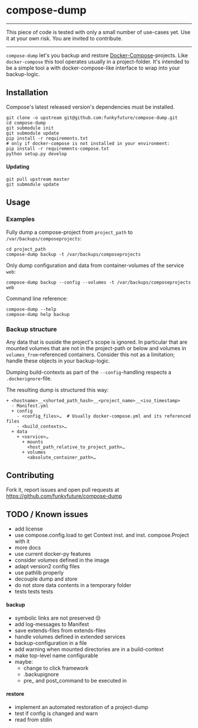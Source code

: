 # compose-dump

***********************************************************************
This piece of code is tested with only a small number of use-cases yet.
Use  it  at  your   own   risk.    You   are   invited  to  contribute.
***********************************************************************

`compose-dump` let's you backup and restore
[Docker-Compose](https://github.com/docker/compose)-projects.
Like `docker-compose` this tool operates usually in a project-folder.
It's intended to be a simple tool a with docker-compose-like interface to
wrap into your backup-logic.


## Installation

Compose's latest released version's dependencies must be installed.

    git clone -o upstream git@github.com:funkyfuture/compose-dump.git
    cd compose-dump
    git submodule init
    git submodule update
    pip install -r requirements.txt
    # only if docker-compose is not installed in your environment:
    pip install -r requirements-compose.txt
    python setup.py develop

#### Updating

    git pull upstream master
    git submodule update


## Usage

### Examples

Fully dump a compose-project from `project_path` to `/var/backups/composeprojects`:

    cd project_path
    compose-dump backup -t /var/backups/composeprojects

Only dump configuration and data from container-volumes of the service `web`:

    compose-dump backup --config --volumes -t /var/backups/composeprojects web

Command line reference:

    compose-dump --help
    compose-dump help backup

### Backup structure

Any data that is ouside the project's scope is ignored. In particular that are
mounted volumes that are not in the project-path or below and volumes in
`volumes_from`-referenced containers. Consider this not as a limitation;
handle these objects in your backup-logic.

Dumping build-contexts as part of the `--config`-handling respects a
`.dockerignore`-file.

The resulting dump is structured this way:
```
+ <hostname>__<shorted_path_hash>__<project_name>__<iso_timestamp>
  - Manifest.yml
  + config
    - <config_files>…  # Usually docker-compose.yml and its referenced files
    - <build_contexts>…
  + data
    + <service>…
      + mounts
        <host_path_relative_to_project_path>…
      + volumes
        <absolute_container_path>…
```


## Contributing

Fork it, report issues and open pull requests at
https://github.com/funkyfuture/compose-dump


## TODO / Known issues

- add license
- use compose.config.load to get Context inst. and inst. compose.Project with it
- more docs
- use current docker-py features
- consider volumes defined in the image
- adapt version2 config files
- use pathlib properly
- decouple dump and store
- do not store data contents in a temporary folder 
- tests tests tests

#### backup

- symbolic links are not preserved :unamused:
- add log-messages to Manifest
- save extends-files from extends-files
- handle volumes defined in extended services
- backup-configuration in a file
- add warning when mounted directories are in a build-context
- make top-level name configurable
- maybe:
  - change to click framework
  - .backupignore
  - pre_ and post_command to be executed in

#### restore

- implement an automated restoration of a project-dump
- test if config is changed and warn
- read from stdin
